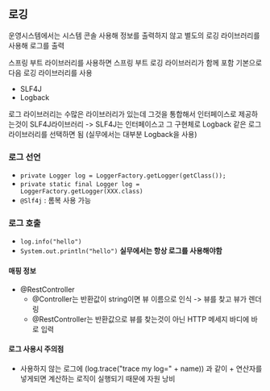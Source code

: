 ## 로깅
운영시스템에서는 시스템 콘솔 사용해 정보를 출력하지 않고 별도의 로깅 라이브러리를 사용해 로그를 출력

스프링 부트 라이브러리를 사용하면 스프링 부트 로깅 라이브러리가 함께 포함
기본으로 다음 로깅 라이브러리를 사용
* SLF4J
* Logback

로그 라이브러리는 수많은 라이브러리가 있는데 그것을 통합해서 인터페이스로 제공하는것이 SLF4J라이브러리
-> SLF4J는 인터페이스고 그 구현체로 Logback 같은 로그 라이브러리를 선택하면 됨 (실무에서는 대부분 Logback을 사용)

### 로그 선언
* `private Logger log = LoggerFactory.getLogger(getClass());`
* `private static final Logger log = LoggerFactory.getLogger(XXX.class)`
* `@Slf4j` : 롬복 사용 가능

### 로그 호출
* `log.info("hello")`
* `System.out.println("hello")`
**실무에서는 항상 로그를 사용해야함**

#### 매핑 정보
* @RestController
  * @Controller는 반환값이 string이면 뷰 이름으로 인식 -> 뷰를 찾고 뷰가 렌더링
  * @RestController는 반환값으로 뷰를 찾는것이 아닌 HTTP 메세지 바디에 바로 입력

#### 로그 사용시 주의점
* 사용하지 않는 로그에 (log.trace("trace my log=" + name)) 과 같이 + 연산자를 넣게되면 계산하는 로직이 실행되기 때문에 자원 낭비